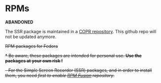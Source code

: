 RPMs
====

**ABANDONED**

The SSR package is maintained in a [COPR repository](https://copr.fedoraproject.org/coprs/nickth/ssr/). This github repo will not be updated anymore. 

<del>RPM packages for Fedora

<del> * Be aware, these packages are intended for personal use. **Use the packages at your own risk !**

<del> - For the Simple Screen Recorder (SSR) packages, and in order to install them, you need *first to enable [RPM Fusion](http://rpmfusion.org/Configuration) repository*.
